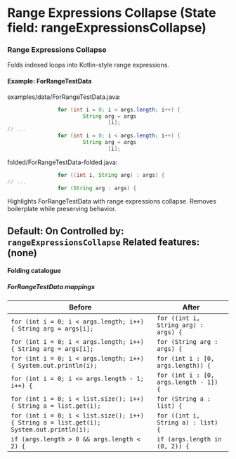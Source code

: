 # Range Expressions Collapse (State field: rangeExpressionsCollapse)

### Range Expressions Collapse
Folds indexed loops into Kotlin-style range expressions.

#### Example: ForRangeTestData

examples/data/ForRangeTestData.java:
```java
                for (int i = 0; i < args.length; i++) {
                        String arg = args
                                [i];
// ...
                for (int i = 0; i < args.length; i++) {
                        String arg = args
                                [i];
```

folded/ForRangeTestData-folded.java:
```java
                for ((int i, String arg) : args) {
// ...
                for (String arg : args) {
```

Highlights ForRangeTestData with range expressions collapse.
Removes boilerplate while preserving behavior.

Default: On
Controlled by: `rangeExpressionsCollapse`
Related features: (none)
---

#### Folding catalogue

##### ForRangeTestData mappings
| Before | After |
| --- | --- |
| `for (int i = 0; i < args.length; i++) { String arg = args[i];` | `for ((int i, String arg) : args) {` |
| `for (int i = 0; i < args.length; i++) { String arg = args[i];` | `for (String arg : args) {` |
| `for (int i = 0; i < args.length; i++) { System.out.println(i);` | `for (int i : [0, args.length)) {` |
| `for (int i = 0; i <= args.length - 1; i++) {` | `for (int i : [0, args.length - 1]) {` |
| `for (int i = 0; i < list.size(); i++) { String a = list.get(i);` | `for (String a : list) {` |
| `for (int i = 0; i < list.size(); i++) { String a = list.get(i); System.out.println(i);` | `for ((int i, String a) : list) {` |
| `if (args.length > 0 && args.length < 2) {` | `if (args.length in (0, 2)) {` |
